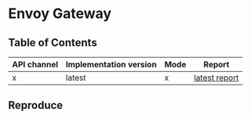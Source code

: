 # Envoy Gateway

## Table of Contents

|API channel|Implementation version|Mode|Report|
|-----------|----------------------|----|------|
|x|latest|x|[latest report](./latest-report.yaml)|

## Reproduce
